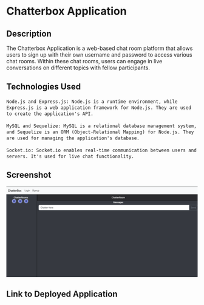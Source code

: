 # Chatterbox Application

## Description
The Chatterbox Application is a web-based chat room platform that allows users to sign up with their own username and password to access various chat rooms. Within these chat rooms, users can engage in live conversations on different topics with fellow participants.

## Technologies Used
    Node.js and Express.js: Node.js is a runtime environment, while Express.js is a web application framework for Node.js. They are used to create the application's API.

    MySQL and Sequelize: MySQL is a relational database management system, and Sequelize is an ORM (Object-Relational Mapping) for Node.js. They are used for managing the application's database.

    Socket.io: Socket.io enables real-time communication between users and servers. It's used for live chat functionality.

## Screenshot
![Alt text](image.png)

## Link to Deployed Application